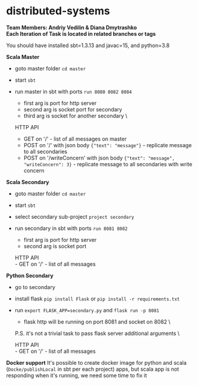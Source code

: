 # distributed-systems

**Team Members: Andriy Vedilin & Diana Dmytrashko** \
**Each Iteration of Task is located in related branches or tags**

You should have installed sbt=1.3.13 and javac=15, and python=3.8

**Scala Master** 
- goto master folder ```cd master``` 
- start ```sbt``` 
- run master in sbt with ports ```run 8080 8082 8084``` 
    - first arg is port for http server 
    - second arg is socket port for secondary
    - third arg is socket for another secondary \
    
    HTTP API  
    - GET on '/' - list of all messages on master  
    - POST on '/' with json body ```{"text": "message"}``` - replicate message to all secondaries 
    - POST on '/writeConcern' with json body ```{"text": "message", "writeConcern": 3}``` - replicate message 
    to all secondaries with write concern 

**Scala Secondary**
- goto master folder ```cd master``` 
- start ```sbt``` 
- select secondary sub-project ```project secondary```
- run secondary in sbt with ports ```run 8081 8082 ```
    - first arg is port for http server 
    - second arg is socket port
    
    HTTP API  
        - GET on '/' - list of all messages

**Python Secondary**
- go to secondary
- install flask ```pip install Flask``` or ```pip install -r requirements.txt```
- run ```export FLASK_APP=secondary.py``` and ```flask run -p 8081```
  - flask http will be running on port 8081 and socket on 8082 \
  
  P.S. it's not a trivial task to pass flask server additional arguments \
  
  HTTP API  
          - GET on '/' - list of all messages 


**Docker support**
It's possible to create docker image for python and scala (```Docke/publishLocal``` in sbt per each project) apps, 
but scala app is not responding when it's running, we need some time to fix it


